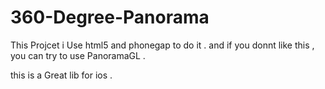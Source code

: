 360-Degree-Panorama
===================

This Projcet i Use html5 and phonegap to do it . and if you donnt like this , you can try to use PanoramaGL . 

this is a Great lib for ios .

